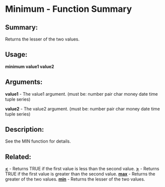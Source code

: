 # Minimum - Function Summary

## Summary:

Returns the lesser of the two values.

## Usage:

**minimum value1 value2**

## Arguments:

**value1** - The value1 argument. (must be: number pair char money date time tuple series)

**value2** - The value2 argument. (must be: number pair char money date time tuple series)

## Description:

See the MIN function for details.

## Related:

[**<**](http://www.rebol.com/docs/words/wlt.html) - Returns TRUE if the first value is less than the second value.
[**>**](http://www.rebol.com/docs/words/wgt.html) - Returns TRUE if the first value is greater than the second value.
[**max**](http://www.rebol.com/docs/words/wmax.html) - Returns the greater of the two values.
[**min**](http://www.rebol.com/docs/words/wmin.html) - Returns the lesser of the two values.
